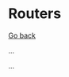 # Routers

[Go back](../index.md#networking-devices)

<div class="row row-cols-md-2"><div>

...
</div><div>

...
</div></div>
